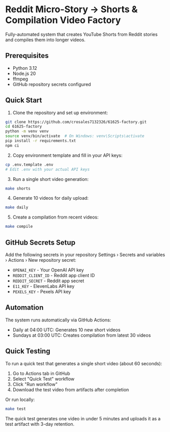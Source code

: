 # Reddit Micro-Story → Shorts & Compilation Video Factory

Fully-automated system that creates YouTube Shorts from Reddit stories and compiles them into longer videos.

## Prerequisites

- Python 3.12
- Node.js 20
- ffmpeg
- GitHub repository secrets configured

## Quick Start

1. Clone the repository and set up environment:
```bash
git clone https://github.com/crosales7132326/61625-factory.git
cd 61625-factory
python -m venv venv
source venv/bin/activate  # On Windows: venv\Scripts\activate
pip install -r requirements.txt
npm ci
```

2. Copy environment template and fill in your API keys:
```bash
cp .env.template .env
# Edit .env with your actual API keys
```

3. Run a single short video generation:
```bash
make shorts
```

4. Generate 10 videos for daily upload:
```bash
make daily
```

5. Create a compilation from recent videos:
```bash
make compile
```

## GitHub Secrets Setup

Add the following secrets in your repository Settings › Secrets and variables › Actions › New repository secret:

- `OPENAI_KEY` - Your OpenAI API key
- `REDDIT_CLIENT_ID` - Reddit app client ID
- `REDDIT_SECRET` - Reddit app secret
- `E11_KEY` - ElevenLabs API key
- `PEXELS_KEY` - Pexels API key

## Automation

The system runs automatically via GitHub Actions:
- Daily at 04:00 UTC: Generates 10 new short videos
- Sundays at 03:00 UTC: Creates compilation from latest 30 videos

## Quick Testing

To run a quick test that generates a single short video (about 60 seconds):

1. Go to Actions tab in GitHub
2. Select "Quick Test" workflow
3. Click "Run workflow"
4. Download the test video from artifacts after completion

Or run locally:
```bash
make test
```

The quick test generates one video in under 5 minutes and uploads it as a test artifact with 3-day retention.

